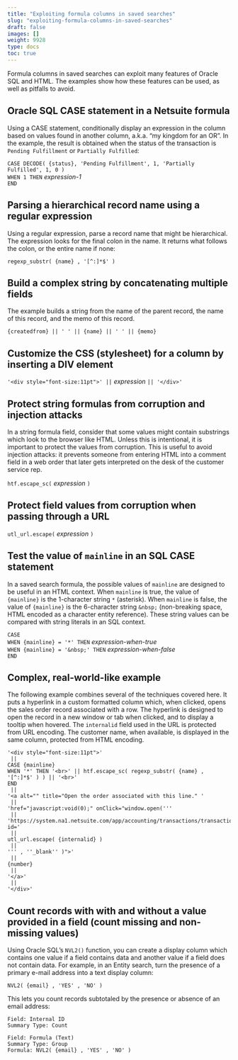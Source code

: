 ```yaml
---
title: "Exploiting formula columns in saved searches"
slug: "exploiting-formula-columns-in-saved-searches"
draft: false
images: []
weight: 9928
type: docs
toc: true
---
```


Formula columns in saved searches can exploit many features of Oracle SQL and HTML. The examples show how these features can be used, as well as pitfalls to avoid.

## Oracle SQL CASE statement in a Netsuite formula
Using a CASE statement, conditionally display an expression in the column based on values found in another column, a.k.a. “my kingdom for an OR”. In the example, the result is obtained when the status of the transaction is `Pending Fulfillment` or `Partially Fulfilled`:

`CASE DECODE( {status}, 'Pending Fulfillment', 1, 'Partially Fulfilled', 1, 0 )`  
`WHEN 1 THEN` *expression-1*  
`END`  

## Parsing a hierarchical record name using a regular expression
Using a regular expression, parse a record name that might be hierarchical. The expression looks for the final colon in the name. It returns what follows the colon, or the entire name if none:

`regexp_substr( {name} , '[^:]*$' )`

## Build a complex string by concatenating multiple fields
The example builds a string from the name of the parent record, the name of this record, and the memo of this record.

`{createdfrom} || ' ' || {name} || ' ' || {memo}`  



## Customize the CSS (stylesheet) for a column by inserting a DIV element
`'<div style="font-size:11pt">' ||` *expression* `|| '</div>'`  



## Protect string formulas from corruption and injection attacks
In a string formula field, consider that some values might contain substrings which look to the browser like HTML. Unless this is intentional, it is important to protect the values from corruption. This is useful to avoid injection attacks: it prevents someone from entering HTML into a comment field in a web order that later gets interpreted on the desk of the customer service rep.

`htf.escape_sc(` *expression* `)`  

## Protect field values from corruption when passing through a URL
`utl_url.escape(` *expression* `)`



## Test the value of `mainline` in an SQL CASE statement
In a saved search formula, the possible values of `mainline` are designed to be useful in an HTML context. When `mainline` is true, the value of `{mainline}` is the 1-character string `*` (asterisk). When `mainline` is false, the value of `{mainline}` is the 6-character string `&nbsp;` (non-breaking space, HTML encoded as a character entity reference). These string values can be compared with string literals in an SQL context.

`CASE`  
`WHEN {mainline} = '*' THEN` *expression-when-true*  
`WHEN {mainline} = '&nbsp;' THEN` *expression-when-false*  
`END`  

## Complex, real-world-like example
The following example combines several of the techniques covered here. It puts a hyperlink in a custom formatted column which, when clicked, opens the sales order record associated with a row. The hyperlink is designed to open the record in a new window or tab when clicked, and to display a tooltip when hovered. The `internalid` field used in the URL is protected from URL encoding. The customer name, when available, is displayed in the same column, protected from HTML encoding.

    '<div style="font-size:11pt">'
     ||
    CASE {mainline}
    WHEN '*' THEN '<br>' || htf.escape_sc( regexp_substr( {name} , '[^:]*$' ) ) || '<br>'
    END
     ||
    '<a alt="" title="Open the order associated with this line." '
     ||
    'href="javascript:void(0);" onClick="window.open('''
     ||
    'https://system.na1.netsuite.com/app/accounting/transactions/transaction.nl?id='
     ||
    utl_url.escape( {internalid} )
     ||
    ''' , ''_blank'' )">'
     ||
    {number}
     ||
    '</a>'
     ||
    '</div>'


## Count records with with and without a value provided in a field (count missing and non-missing values)
Using Oracle SQL’s `NVL2()` function, you can create a display column which contains one value if a field contains data and another value if a field does not contain data. For example, in an Entity search, turn the presence of a primary e-mail address into a text  display column:

`NVL2( {email} , 'YES' , 'NO' )`

This lets you count records subtotaled by the presence or absence of an email address:

    Field: Internal ID
    Summary Type: Count

    Field: Formula (Text)
    Summary Type: Group
    Formula: NVL2( {email} , 'YES' , 'NO' )

